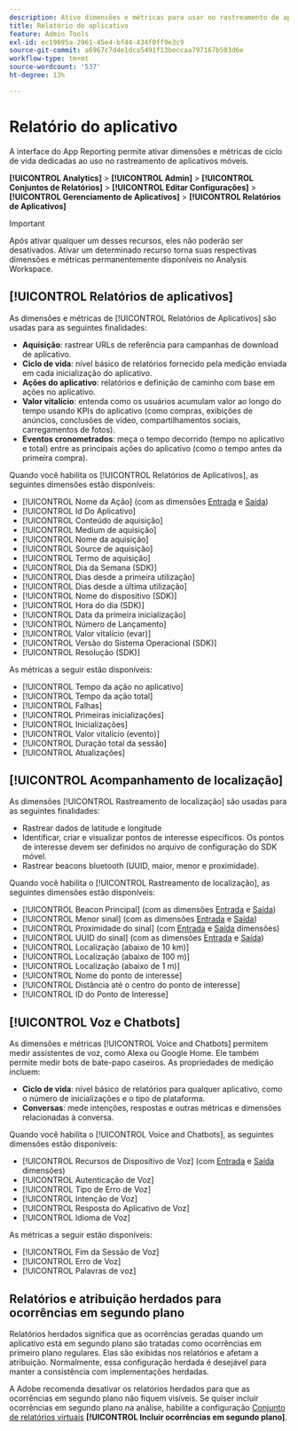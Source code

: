 ```yaml
---
description: Ative dimensões e métricas para usar no rastreamento de aplicativos móveis.
title: Relatório do aplicativo
feature: Admin Tools
exl-id: ec19695a-2961-45e4-bf44-434f0ff9e3c9
source-git-commit: a6967c7d4e1dca5491f13beccaa797167b503d6e
workflow-type: tm+mt
source-wordcount: '537'
ht-degree: 13%

---
```


# Relatório do aplicativo

A interface do App Reporting permite ativar dimensões e métricas de ciclo de vida dedicadas ao uso no rastreamento de aplicativos móveis.

**[!UICONTROL Analytics]** > **[!UICONTROL Admin]** > **[!UICONTROL Conjuntos de Relatórios]** > **[!UICONTROL Editar Configurações]** > **[!UICONTROL Gerenciamento de Aplicativos]** > **[!UICONTROL Relatórios de Aplicativos]**

>[!IMPORTANT]
>
>Após ativar qualquer um desses recursos, eles não poderão ser desativados. Ativar um determinado recurso torna suas respectivas dimensões e métricas permanentemente disponíveis no Analysis Workspace.

## [!UICONTROL Relatórios de aplicativos]

As dimensões e métricas de [!UICONTROL Relatórios de Aplicativos] são usadas para as seguintes finalidades:

* **Aquisição**: rastrear URLs de referência para campanhas de download de aplicativo.
* **Ciclo de vida**: nível básico de relatórios fornecido pela medição enviada em cada inicialização do aplicativo.
* **Ações do aplicativo**: relatórios e definição de caminho com base em ações no aplicativo.
* **Valor vitalício**: entenda como os usuários acumulam valor ao longo do tempo usando KPIs do aplicativo (como compras, exibições de anúncios, conclusões de vídeo, compartilhamentos sociais, carregamentos de fotos).
* **Eventos cronometrados**: meça o tempo decorrido (tempo no aplicativo e total) entre as principais ações do aplicativo (como o tempo antes da primeira compra).

Quando você habilita os [!UICONTROL Relatórios de Aplicativos], as seguintes dimensões estão disponíveis:

* [!UICONTROL Nome da Ação] (com as dimensões [Entrada](/help/components/dimensions/entry-dimensions.md) e [Saída](/help/components/dimensions/exit-dimensions.md))
* [!UICONTROL Id Do Aplicativo]
* [!UICONTROL Conteúdo de aquisição]
* [!UICONTROL Medium de aquisição]
* [!UICONTROL Nome da aquisição]
* [!UICONTROL Source de aquisição]
* [!UICONTROL Termo de aquisição]
* [!UICONTROL Dia da Semana (SDK)]
* [!UICONTROL Dias desde a primeira utilização]
* [!UICONTROL Dias desde a última utilização]
* [!UICONTROL Nome do dispositivo (SDK)]
* [!UICONTROL Hora do dia (SDK)]
* [!UICONTROL Data da primeira inicialização]
* [!UICONTROL Número de Lançamento]
* [!UICONTROL Valor vitalício (evar)]
* [!UICONTROL Versão do Sistema Operacional (SDK)]
* [!UICONTROL Resolução (SDK)]

As métricas a seguir estão disponíveis:

* [!UICONTROL Tempo da ação no aplicativo]
* [!UICONTROL Tempo da ação total]
* [!UICONTROL Falhas]
* [!UICONTROL Primeiras inicializações]
* [!UICONTROL Inicializações]
* [!UICONTROL Valor vitalício (evento)]
* [!UICONTROL Duração total da sessão]
* [!UICONTROL Atualizações]

## [!UICONTROL Acompanhamento de localização]

As dimensões [!UICONTROL Rastreamento de localização] são usadas para as seguintes finalidades:

* Rastrear dados de latitude e longitude
* Identificar, criar e visualizar pontos de interesse específicos. Os pontos de interesse devem ser definidos no arquivo de configuração do SDK móvel.
* Rastrear beacons bluetooth (UUID, maior, menor e proximidade).

Quando você habilita o [!UICONTROL Rastreamento de localização], as seguintes dimensões estão disponíveis:

* [!UICONTROL Beacon Principal] (com as dimensões [Entrada](/help/components/dimensions/entry-dimensions.md) e [Saída](/help/components/dimensions/exit-dimensions.md))
* [!UICONTROL Menor sinal] (com as dimensões [Entrada](/help/components/dimensions/entry-dimensions.md) e [Saída](/help/components/dimensions/exit-dimensions.md))
* [!UICONTROL Proximidade do sinal] (com [Entrada](/help/components/dimensions/entry-dimensions.md) e [Saída](/help/components/dimensions/exit-dimensions.md) dimensões)
* [!UICONTROL UUID do sinal] (com as dimensões [Entrada](/help/components/dimensions/entry-dimensions.md) e [Saída](/help/components/dimensions/exit-dimensions.md))
* [!UICONTROL Localização (abaixo de 10 km)]
* [!UICONTROL Localização (abaixo de 100 m)]
* [!UICONTROL Localização (abaixo de 1 m)]
* [!UICONTROL Nome do ponto de interesse]
* [!UICONTROL Distância até o centro do ponto de interesse]
* [!UICONTROL ID do Ponto de Interesse]

## [!UICONTROL Voz e Chatbots]

As dimensões e métricas [!UICONTROL Voice and Chatbots] permitem medir assistentes de voz, como Alexa ou Google Home. Ele também permite medir bots de bate-papo caseiros. As propriedades de medição incluem:

* **Ciclo de vida**: nível básico de relatórios para qualquer aplicativo, como o número de inicializações e o tipo de plataforma.
* **Conversas**: mede intenções, respostas e outras métricas e dimensões relacionadas à conversa.

Quando você habilita o [!UICONTROL Voice and Chatbots], as seguintes dimensões estão disponíveis:

* [!UICONTROL Recursos de Dispositivo de Voz] (com [Entrada](/help/components/dimensions/entry-dimensions.md) e [Saída](/help/components/dimensions/exit-dimensions.md) dimensões)
* [!UICONTROL Autenticação de Voz]
* [!UICONTROL Tipo de Erro de Voz]
* [!UICONTROL Intenção de Voz]
* [!UICONTROL Resposta do Aplicativo de Voz]
* [!UICONTROL Idioma de Voz]

As métricas a seguir estão disponíveis:

* [!UICONTROL Fim da Sessão de Voz]
* [!UICONTROL Erro de Voz]
* [!UICONTROL Palavras de voz]

## Relatórios e atribuição herdados para ocorrências em segundo plano

Relatórios herdados significa que as ocorrências geradas quando um aplicativo está em segundo plano são tratadas como ocorrências em primeiro plano regulares. Elas são exibidas nos relatórios e afetam a atribuição. Normalmente, essa configuração herdada é desejável para manter a consistência com implementações herdadas.

A Adobe recomenda desativar os relatórios herdados para que as ocorrências em segundo plano não fiquem visíveis. Se quiser incluir ocorrências em segundo plano na análise, habilite a configuração [Conjunto de relatórios virtuais](/help/components/vrs/vrs-about.md) **[!UICONTROL Incluir ocorrências em segundo plano]**.
